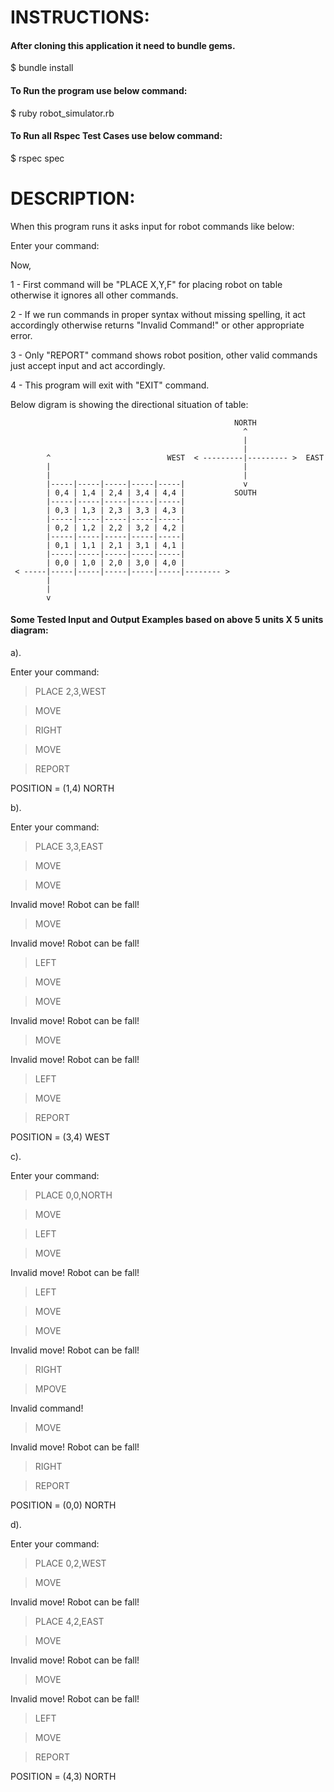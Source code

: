 # INSTRUCTIONS:

#### After cloning this application it need to bundle gems.
$ bundle install

#### To Run the program use below command:
$ ruby robot_simulator.rb

#### To Run all Rspec Test Cases use below command:
$ rspec spec


# DESCRIPTION:

When this program runs it asks input for robot commands like below:

Enter your command:
>

Now,

1 - First command will be "PLACE X,Y,F" for placing robot on table otherwise it ignores all other commands.

2 - If we run commands in proper syntax without missing spelling, it act accordingly otherwise returns "Invalid Command!" or other appropriate error.

3 - Only "REPORT" command shows robot position, other valid commands just accept input and act accordingly.

4 - This program will exit with "EXIT" command.

Below digram is showing the directional situation of table:

                                                      NORTH
                                                        ^
                                                        |
                                                        |
            ^                          WEST  < ---------|--------- >  EAST
            |                                           |
            |                                           |
            |-----|-----|-----|-----|-----|             v
            | 0,4 | 1,4 | 2,4 | 3,4 | 4,4 |           SOUTH
            |-----|-----|-----|-----|-----|                          
            | 0,3 | 1,3 | 2,3 | 3,3 | 4,3 |
            |-----|-----|-----|-----|-----|
            | 0,2 | 1,2 | 2,2 | 3,2 | 4,2 |
            |-----|-----|-----|-----|-----|
            | 0,1 | 1,1 | 2,1 | 3,1 | 4,1 |
            |-----|-----|-----|-----|-----|
            | 0,0 | 1,0 | 2,0 | 3,0 | 4,0 |
     < -----|-----|-----|-----|-----|-----|-------- >
            |
            |
            v


#### Some Tested Input and Output Examples based on above 5 units X 5 units diagram:

a).

Enter your command:

> PLACE 2,3,WEST

> MOVE

> RIGHT

> MOVE

> REPORT

POSITION = (1,4) NORTH

b).

Enter your command:

> PLACE 3,3,EAST

> MOVE

> MOVE

Invalid move! Robot can be fall!

> MOVE

Invalid move! Robot can be fall!

> LEFT

> MOVE

> MOVE

Invalid move! Robot can be fall!

> MOVE

Invalid move! Robot can be fall!

> LEFT

> MOVE

> REPORT

POSITION = (3,4) WEST

c).

Enter your command:

> PLACE 0,0,NORTH

> MOVE

> LEFT

> MOVE

Invalid move! Robot can be fall!

> LEFT

> MOVE

> MOVE

Invalid move! Robot can be fall!

> RIGHT

> MPOVE

Invalid command!

> MOVE

Invalid move! Robot can be fall!

> RIGHT

> REPORT

POSITION = (0,0) NORTH

d).

Enter your command:

> PLACE 0,2,WEST

> MOVE

Invalid move! Robot can be fall!

> PLACE 4,2,EAST

> MOVE

Invalid move! Robot can be fall!

> MOVE

Invalid move! Robot can be fall!

> LEFT

> MOVE

> REPORT

POSITION = (4,3) NORTH
